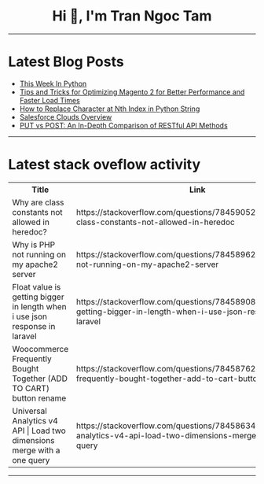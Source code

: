 <h1 align="center">Hi 👋, I'm Tran Ngoc Tam</h1>

---

# Latest Blog Posts 
<!-- BLOG-POST-LIST:START -->
- [This Week In Python](https://dev.to/bascodes/this-week-in-python-4o5p)
- [Tips and Tricks for Optimizing Magento 2 for Better Performance and Faster Load Times](https://dev.to/charleslyman/tips-and-tricks-for-optimizing-magento-2-for-better-performance-and-faster-load-times-25ep)
- [How to Replace Character at Nth Index in Python String](https://dev.to/techosha/how-to-replace-character-at-nth-index-in-python-string-1b7p)
- [Salesforce Clouds Overview](https://dev.to/elena_routine/salesforce-clouds-overview-2e8h)
- [PUT vs POST: An In-Depth Comparison of RESTful API Methods](https://dev.to/satokenta/put-vs-post-an-in-depth-comparison-of-restful-api-methods-4a69)
<!-- BLOG-POST-LIST:END -->

---

# Latest stack oveflow activity
<table>
  <tr><th>Title</th><th>Link</th></tr>
  <!-- STACKOVERFLOW:START --><tr><td>Why are class constants not allowed in heredoc?</td><td>https://stackoverflow.com/questions/78459052/why-are-class-constants-not-allowed-in-heredoc</td></tr><tr><td>Why is PHP not running on my apache2 server</td><td>https://stackoverflow.com/questions/78458962/why-is-php-not-running-on-my-apache2-server</td></tr><tr><td>Float value is getting bigger in length when i use json response in laravel</td><td>https://stackoverflow.com/questions/78458908/float-value-is-getting-bigger-in-length-when-i-use-json-response-in-laravel</td></tr><tr><td>Woocommerce Frequently Bought Together &lpar;ADD TO CART&rpar; button rename</td><td>https://stackoverflow.com/questions/78458762/woocommerce-frequently-bought-together-add-to-cart-button-rename</td></tr><tr><td>Universal Analytics v4 API | Load two dimensions merge with a one query</td><td>https://stackoverflow.com/questions/78458634/universal-analytics-v4-api-load-two-dimensions-merge-with-a-one-query</td></tr><!-- STACKOVERFLOW:END -->
</table>

---


